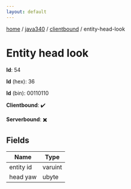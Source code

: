 ```yaml
---
layout: default
---
```


[home](/)  /  [java340](/protocol/java340)  /  [clientbound](/protocol/java340/clientbound)  /  entity-head-look

# Entity head look

**Id**: 54

**Id** (hex): 36

**Id** (bin): 00110110

**Clientbound**: ✔️

**Serverbound**: ✖️

## Fields

Name | Type
---|---
entity id | varuint
head yaw | ubyte
